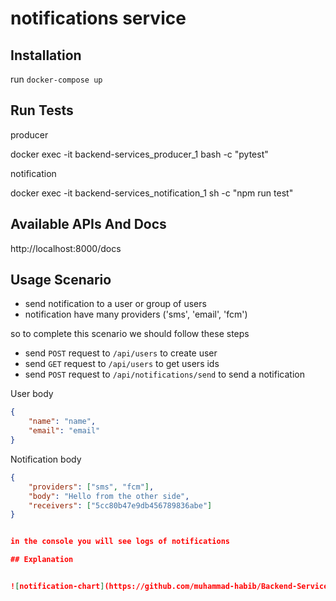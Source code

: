 # notifications service

## Installation

run `docker-compose up`

## Run Tests

producer

docker exec -it backend-services_producer_1 bash -c "pytest"

notification

docker exec -it backend-services_notification_1 sh -c "npm run test"


## Available APIs And Docs

http://localhost:8000/docs

## Usage Scenario

- send notification to a user or group of users
- notification have many providers ('sms', 'email', 'fcm')

so to complete this scenario we should follow these steps

- send `POST` request to  `/api/users` to create user
- send `GET` request to `/api/users` to get users ids
- send `POST` request to  `/api/notifications/send` to send a notification

User body
```json
{
    "name": "name",
    "email": "email"
}
```
Notification body
```json
{
    "providers": ["sms", "fcm"],
    "body": "Hello from the other side",
    "receivers": ["5cc80b47e9db456789836abe"]
}


in the console you will see logs of notifications

## Explanation


![notification-chart](https://github.com/muhammad-habib/Backend-Services/blob/main/chart.jpg "notification chart")

